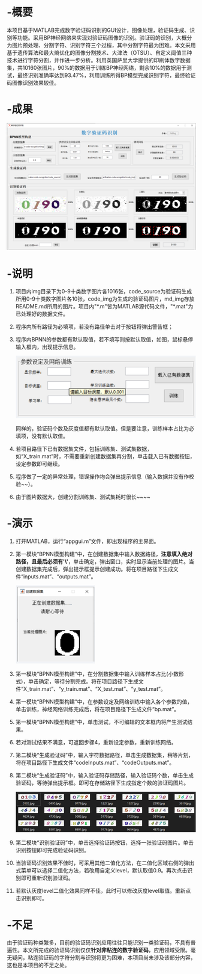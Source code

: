 # -概要
​	本项目基于MATLAB完成数字验证码识别的GUI设计，图像处理，验证码生成、识别等功能。采用BP神经网络来实现对验证码图像的识别。验证码的识别，大概分为图片预处理、分割字符、识别字符三个过程，其中分割字符最为困难。本文采用基于遗传算法和最大熵优化的图像分割技术、大津法（OTSU）、自定义阈值三种技术进行字符分割，并作进一步分析。利用英国萨里大学提供的印刷体数字数据集，共10160张图片，90%的数据用于训练BP神经网络，剩余10%的数据用于测试，最终识别准确率达到93.47%，利用训练所得BP模型完成识别字符，最终验证码图像识别效果较佳。



# -成果

![image-20220121112741055](.\md_img\image-20220121112741055.png)



# -说明

1. 项目内img目录下为0-9十类数字图片各1016张，code_source为验证码生成所用0-9十类数字图片各10张，code_img为生成的验证码图片，md_img存放README.md所用的图片。项目内"\*.m"皆为MATLAB源代码文件，"\*.mat"为已处理好的数据文件。

2. 程序内所有路径为必填项，若没有路径单击对于按钮将弹出警告框；

3. 程序内BPNN的参数都有默认取值，若不填写则按默认取值，如图，鼠标悬停输入框内，出现提示信息。

   ![image-20220121113408784](.\md_img\image-20220121113408784.png)

   同样的，验证码个数及灰度值都有默认取值。但是要注意，训练样本占比为必填项，没有默认取值。

4. 若项目路径下已有数据集文件，包括训练集、测试集数据，如“X_train.mat”时，不需要重新创建数据集再分割，单击载入已有数据按钮，设定参数即可继续。

5. 程序做了一定的异常处理，错误操作均会弹出提示信息（输入数据并没有作校验~~）。

6. 由于图片数据大，创建分割训练集、测试集耗时很长~~~~



# -演示

1. 打开MATLAB，运行“appgui.m”文件，即出现程序的主界面。

2. 第一模块“BPNN模型构建”中，在创建数据集中输入数据路径，**注意填入绝对路径，且最后必须有'\\'**，单击确定，弹出窗口，实时显示当前处理的图片。当创建数据集完成后，弹出提示框提示创建成功。将在项目路径下生成文件“inputs.mat”、“outputs.mat”。

   <img src=".\md_img\image-20220121114557125.png" alt="image-20220121114557125" style="zoom: 50%;" />

3. 第一模块“BPNN模型构建”中，在分割数据集中输入训练样本占比(小数形式)，单击确定，等待分割完成。将在项目路径下生成文件“X_train.mat”、“y_train.mat”、“X_test.mat”、“y_test.mat”。

4. 第一模块“BPNN模型构建”中，在参数设定及网络训练中输入各个参数的值，单击训练，神经网络训练完成后，将在项目路径下生成文件“bp.mat”。

5. 第一模块“BPNN模型构建”中，单击测试，不可编辑的文本框内将产生测试结果。

6. 若对测试结果不满意，可返回步骤4，重新设定参数，重新训练网络。

7. 第二模块“生成验证码”中，输入字符数据路径，单击生成数据集，稍等片刻，将在项目路径下生成文件“codeInputs.mat”、“codeOutputs.mat”。

8. 第二模块“生成验证码”中，输入验证码存储路径，输入验证码个数，单击生成验证码，等待弹出提示框。即可在存储路径下生成指定个数的验证码图片。

   ![image-20220121115042533](.\md_img\image-20220121115042533.png)

9. 第二模块“识别验证码”中，单击选择验证码按钮，选择一张验证码图片。单击识别按钮即可完成验证码识别。

10. 当验证码识别效果不佳时，可采用其他二值化方法，在二值化区域右侧的弹出式菜单可以选择二值化方法，若改用自定义level，默认取值0.9。再次点击识别即可重新识别验证码。

11. 若默认灰度level二值化效果同样不佳，此时可以修改灰度level取值。重新点击识别即可。



# -不足

​	由于验证码种类繁多，目前的验证码识别应用往往只能识别一类验证码，不具有普遍性。本文所完成的验证码识别仅仅**针对非粘连的数字验证码**，应用领域受限。毫无疑问，粘连验证码的字符分割与识别将更为困难，本项目尚未涉及该部分内容，这也是本项目的不足之处。
